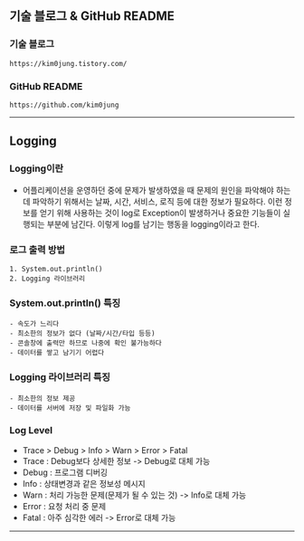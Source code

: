 ## 기술 블로그 & GitHub README

### 기술 블로그
	https://kim0jung.tistory.com/

### GitHub README
	https://github.com/kim0jung
---
## Logging

### Logging이란
- 어플리케이션을 운영하던 중에 문제가 발생하였을 때 문제의 원인을 파악해야 하는데 파악하기 위해서는 날짜, 시간, 서비스, 로직 등에 대한 정보가 필요하다. 이런 정보를 얻기 위해 사용하는 것이 log로 Exception이 발생하거나 중요한 기능들이 실행되는 부분에 남긴다. 이렇게 log를 남기는 행동을 logging이라고 한다.

### 로그 출력 방법
	1. System.out.println()
	2. Logging 라이브러리

### System.out.println() 특징
	- 속도가 느리다
	- 최소한의 정보가 없다 (날짜/시간/타입 등등)
	- 콘솔창에 출력만 하므로 나중에 확인 불가능하다
	- 데이터를 쌓고 남기기 어렵다

### Logging 라이브러리 특징
	- 최소한의 정보 제공
	- 데이터를 서버에 저장 및 파일화 가능

### Log Level
- Trace > Debug > Info > Warn > Error > Fatal
- Trace : Debug보다 상세한 정보 -> Debug로 대체 가능
- Debug : 프로그램 디버깅
- Info : 상태변경과 같은 정보성 메시지
- Warn : 처리 가능한 문제(문제가 될 수 있는 것) -> Info로 대체 가능
- Error : 요청 처리 중 문제
- Fatal : 아주 심각한 에러 -> Error로 대체 가능
---